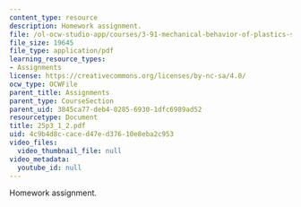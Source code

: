 ```yaml
---
content_type: resource
description: Homework assignment.
file: /ol-ocw-studio-app/courses/3-91-mechanical-behavior-of-plastics-spring-2007/4c9b4d8ccaced47ed37610e8eba2c953_25p3_1_2.pdf
file_size: 19645
file_type: application/pdf
learning_resource_types:
- Assignments
license: https://creativecommons.org/licenses/by-nc-sa/4.0/
ocw_type: OCWFile
parent_title: Assignments
parent_type: CourseSection
parent_uid: 3845ca77-deb4-0285-6930-1dfc6989ad52
resourcetype: Document
title: 25p3_1_2.pdf
uid: 4c9b4d8c-cace-d47e-d376-10e8eba2c953
video_files:
  video_thumbnail_file: null
video_metadata:
  youtube_id: null
---
```

Homework assignment.